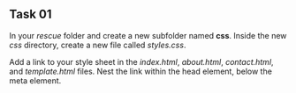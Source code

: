 ## Task 01
In your *rescue* folder and create a new subfolder named **css**.  Inside the new *css* directory, create a new file called *styles.css*.

Add a link to your style sheet in the *index.html*, *about.html*, *contact.html*, and *template.html* files. Nest the link within the head element, below the meta element.
